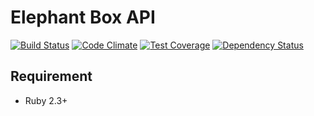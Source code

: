 # Elephant Box API

[![Build Status](https://travis-ci.org/mukopikmin/refrii-api.svg?branch=master)](https://travis-ci.org/mukopikmin/refrii-api)
[![Code Climate](https://codeclimate.com/github/mukopikmin/refrii-api/badges/gpa.svg)](https://codeclimate.com/github/mukopikmin/refrii-api)
[![Test Coverage](https://codeclimate.com/github/mukopikmin/refrii-api/badges/coverage.svg)](https://codeclimate.com/github/mukopikmin/refrii-api/coverage)
[![Dependency Status](https://gemnasium.com/badges/github.com/mukopikmin/refrii-api.svg)](https://gemnasium.com/github.com/mukopikmin/refrii-api)

## Requirement

 * Ruby 2.3+
